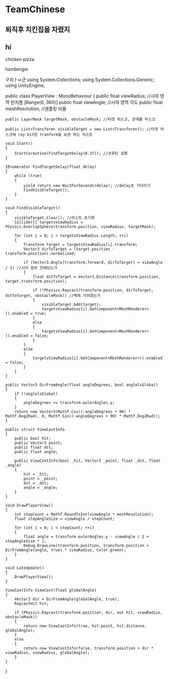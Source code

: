 # TeamChinese
## 퇴직후 치킨집을 차렸지


## hi
chicken
pizza

hamberger

구치ㅏㄶ군
    using System.Collections;
using System.Collections.Generic;
using UnityEngine;

public class PlayerView : MonoBehaviour
{
    public float viewRadius; //시야 영역 반지름
    [Range(0, 360)]
    public float viewAngle; //시야 영역 각도
    public float meshResolution; //샘플링 비율


    public LayerMask targetMask, obstacleMask; //타겟 마스크, 장애물 마스크

    public List<Transform> visibleTarget = new List<Transform>(); //타겟 마스크에 ray hit된 tranform을 보관 하는 리스트

    void Start()
    {
        StartCoroutine(FindTargetDelay(0.1f)); //코루틴 실행
    }

    IEnumerator FindTargetDelay(float delay)
    {
        while (true)
        {
            yield return new WaitForSeconds(delay); //delay초 기다리기
            FindVisibleTarget();
        }
    }

    void FindVisibleTarget()
    {
        visibleTarget.Clear(); //리스트 초기화
        Collider[] targetsViewRadius = Physics.OverlapSphere(transform.position, viewRadius, targetMask);

        for (int i = 0; i < targetsViewRadius.Length; ++i)
        {
            Transform target = targetsViewRadius[i].transform;
            Vector3 dirToTarget = (target.position - transform.position).normalized;

            if (Vector3.Angle(transform.forward, dirToTarget) < viewAngle / 2) //시아 범위 안에있는가
            {
                float dstToTarget = Vector3.Distance(transform.position, target.transform.position);

                if (!Physics.Raycast(transform.position, dirToTarget, dstToTarget, obstacleMask)) //벽에 가려졌는가
                {
                    visibleTarget.Add(target);
                    targetsViewRadius[i].GetComponent<MeshRenderer>().enabled = true;
                }
                else
                {
                    targetsViewRadius[i].GetComponent<MeshRenderer>().enabled = false;
                }
            }
            else
            {
                targetsViewRadius[i].GetComponent<MeshRenderer>().enabled = false;
            }
        }
    }

    public Vector3 DirFromAngle(float angleDegrees, bool anglelsGlobal)
    {
        if (!anglelsGlobal)
        {
            angleDegrees += transform.eulerAngles.y;
        }
        return new Vector3(Mathf.Cos((-angleDegrees + 90) * Mathf.Deg2Rad), 0, Mathf.Sin((-angleDegrees + 90) * Mathf.Deg2Rad));
    }

	public struct ViewCastInfo
	{
		public bool hit;
		public Vector3 point;
		public float dst;
		public float angle;

		public ViewCastInfo(bool _hit, Vector3 _point, float _dst, float _angle)
		{
			hit = _hit;
			point = _point;
			dst = _dst;
			angle = _angle;
		}
	}

	void DrawPlayerView()
    {
        int stepCount = Mathf.RoundToInt(viewAngle * meshResolution);
        float stepAngleSize = viewAngle / stepCount;

        for (int i = 0; i < stepCount; ++i)
        {
            float angle = transform.eulerAngles.y - viewAngle / 2 + stepAngleSize * i;
            Debug.DrawLine(transform.position, transform.position + DirFromAngle(angle, true) * viewRadius, Color.green);
        }
    }

    void LateUpdate()
    {
        DrawPlayerView();
    }

    ViewCastInfo ViewCast(float globalAngle)
    {
        Vector3 dir = DirFromAngle(globalAngle, true);
        RaycastHit hit;

        if (Physics.Raycast(transform.position, dir, out hit, viewRadius, obstacleMask))
        {
            return new ViewCastInfo(true, hit.point, hit.distance, globalAngle);
        }
        else
        {
            return new ViewCastInfo(false, transform.position + dir * viewRadius, viewRadius, globalAngle);
        }
    }
}
